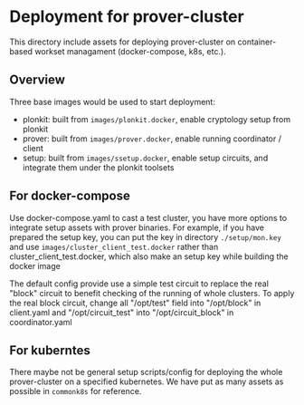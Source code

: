 # Deployment for prover-cluster

This directory include assets for deploying prover-cluster on container-based workset managament (docker-compose, k8s, etc.).

## Overview

Three base images would be used to start deployment:

+ plonkit: built from `images/plonkit.docker`, enable cryptology setup from plonkit
+ prover: built from `images/prover.docker`, enable running coordinator / client
+ setup: built from `images/ssetup.docker`, enable setup circuits, and integrate them under the plonkit toolsets

## For docker-compose

Use docker-compose.yaml to cast a test cluster, you have more options to integrate setup assets with prover binaries. For example, if you have prepared the setup key, you can put the key in directory `./setup/mon.key` and use `images/cluster_client_test.docker` rather than cluster_client_test.docker, which also make an setup key while building the docker image

The default config provide use a simple test circuit to replace the real "block" circuit to benefit checking of the running of whole clusters. To apply the real block circuit, change all "/opt/test" field into "/opt/block" in client.yaml and "/opt/circuit_test" into "/opt/circuit_block" in coordinator.yaml

## For kuberntes

There maybe not be general setup scripts/config for deploying the whole prover-cluster on a specified kubernetes. We have put as many assets as possible in `commonk8s` for reference.

